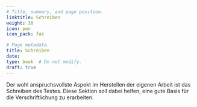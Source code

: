 ```yaml
---
# Title, summary, and page position.
linktitle: Schreiben
weight: 30
icon: pen
icon_pack: fas

# Page metadata.
title: Schreiben
date: 
type: book  # Do not modify.
draft: true
---
```


Der wohl anspruchsvollste Aspekt im Herstellen der eigenen Arbeit ist das Schreiben des Textes. Diese Sektion soll dabei helfen, eine gute Basis für die Verschriftlichung zu erarbeiten.